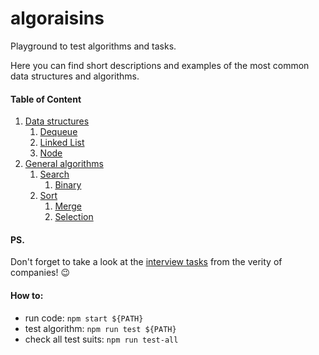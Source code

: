 # algoraisins
Playground to test algorithms and tasks.

Here you can find short descriptions and examples of the most common data structures and algorithms.

#### Table of Content

1. [Data structures](https://github.com/curdwithraisins/algoraisins/tree/master/data-structures)
    1. [Dequeue](https://github.com/curdwithraisins/algoraisins/blob/master/data-structures/Dequeue.ts)
    1. [Linked List](https://github.com/curdwithraisins/algoraisins/tree/master/data-structures/LinkedList.ts)
    1. [Node](https://github.com/curdwithraisins/algoraisins/tree/master/data-structures/Node.ts)
1. [General algorithms](https://github.com/curdwithraisins/algoraisins/tree/master/general)
    1. [Search](https://github.com/curdwithraisins/algoraisins/tree/master/general/search)
        1. [Binary](https://github.com/curdwithraisins/algoraisins/tree/master/general/search/binary)
    1. [Sort](https://github.com/curdwithraisins/algoraisins/tree/master/general/sort)
        1. [Merge](https://github.com/curdwithraisins/algoraisins/tree/master/general/sort/merge)
        1. [Selection](https://github.com/curdwithraisins/algoraisins/tree/master/general/sort/selection)

#### PS.
Don't forget to take a look at the [interview tasks](https://github.com/curdwithraisins/algoraisins/tree/master/raisins) from the verity of companies! :wink:

#### How to:
* run code: ``npm start ${PATH}``
* test algorithm: ``npm run test ${PATH}``
* check all test suits: ``npm run test-all``